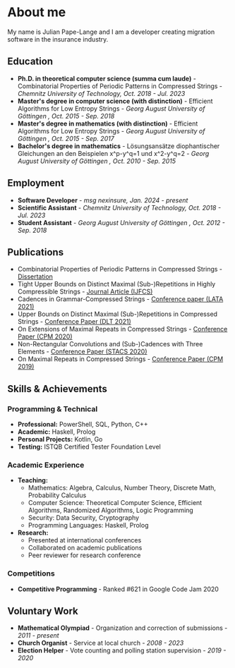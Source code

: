 # About me

My name is Julian Pape-Lange and I am a developer creating migration software in the insurance industry.

## Education

* **Ph.D. in theoretical computer science (summa cum laude)** - Combinatorial Properties of Periodic Patterns in Compressed Strings - *Chemnitz University of Technology, Oct. 2018 - Jul. 2023* 
* **Master's degree in computer science (with distinction)** - Efficient Algorithms for Low Entropy Strings - *Georg August University of Göttingen , Oct. 2015 - Sep. 2018* 
* **Master's degree in mathematics (with distinction)** - Efficient Algorithms for Low Entropy Strings - *Georg August University of Göttingen , Oct. 2015 - Sep. 2017* 
* **Bachelor's degree in mathematics** - Lösungsansätze diophantischer Gleichungen an den Beispielen x^p-y^q=1 und x^2-y^q=2 - *Georg August University of Göttingen , Oct. 2010 - Sep. 2015* 

## Employment

* **Software Developer** - *msg nexinsure, Jan. 2024 - present*
* **Scientific Assistant** - *Chemnitz University of Technology, Oct. 2018 - Jul. 2023*
* **Student Assistant** - *Georg August University of Göttingen , Oct. 2012 - Sep. 2018*

## Publications

* Combinatorial Properties of Periodic Patterns in Compressed Strings - [Dissertation](https://doi.org/10.51382/978-3-96100-191-0)
* Tight Upper Bounds on Distinct Maximal (Sub-)Repetitions in Highly Compressible Strings - [Journal Article (IJFCS)](https://doi.org/10.1142/s0129054122440075)
* Cadences in Grammar-Compressed Strings - [Conference paper (LATA 2021)](https://doi.org/10.1007/978-3-030-68195-1_26)
* Upper Bounds on Distinct Maximal (Sub-)Repetitions in Compressed Strings - [Conference Paper (DLT 2021)](https://doi.org/10.1007/978-3-030-81508-0_26)
* On Extensions of Maximal Repeats in Compressed Strings - [Conference Paper (CPM 2020)](https://doi.org/10.4230/lipics.cpm.2020.27)
* Non-Rectangular Convolutions and (Sub-)Cadences with Three Elements - [Conference Paper (STACS 2020)](https://doi.org/10.4230/lipics.stacs.2020.30)
* On Maximal Repeats in Compressed Strings - [Conference Paper (CPM 2019)](https://doi.org/10.4230/lipics.cpm.2019.18)

## Skills & Achievements

### Programming & Technical
* **Professional:** PowerShell, SQL, Python, C++
* **Academic:** Haskell, Prolog
* **Personal Projects:** Kotlin, Go
* **Testing:** ISTQB Certified Tester Foundation Level

### Academic Experience
* **Teaching:**
    * Mathematics: Algebra, Calculus, Number Theory, Discrete Math, Probability Calculus
    * Computer Science: Theoretical Computer Science, Efficient Algorithms, Randomized Algorithms, Logic Programming
    * Security: Data Security, Cryptography
    * Programming Languages: Haskell, Prolog
* **Research:**
    * Presented at international conferences
    * Collaborated on academic publications
    * Peer reviewer for research conference

### Competitions
* **Competitive Programming** - Ranked #621 in Google Code Jam 2020

## Voluntary Work

* **Mathematical Olympiad** - Organization and correction of submissions - *2011 - present*
* **Church Organist** - Service at local church - *2008 - 2023*
* **Election Helper** - Vote counting and polling station supervision - *2019 - 2020*
